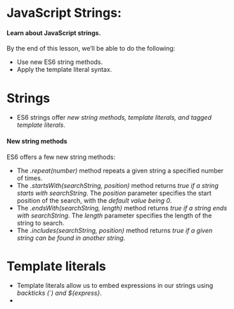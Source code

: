 # JavaScript Strings:
#### Learn about JavaScript strings.

By the end of this lesson, we’ll be able to do the following:
-   Use new ES6 string methods.
-   Apply the template literal syntax.

# Strings

-   ES6 strings offer *new string methods, template literals, and tagged template literals*.


#### New string methods

ES6 offers a few new string methods:
-   The *.repeat(number)* method repeats a given string a specified number of times.
-   The *.startsWith(searchString, position)* method returns *true if a string starts with searchString*. The *position* parameter specifies the start position of the search, with the *default value being 0*.
-   The *.endsWith(searchString, length)* method returns *true if a string ends with searchString*. The *length* parameter specifies the length of the string to search.
-   The *.includes(searchString, position)* method returns *true if a given string can be found in another string*.

 # Template literals

 -  Template literals allow us to embed expressions in our strings using *backticks (`) and ${express}*.
 -  